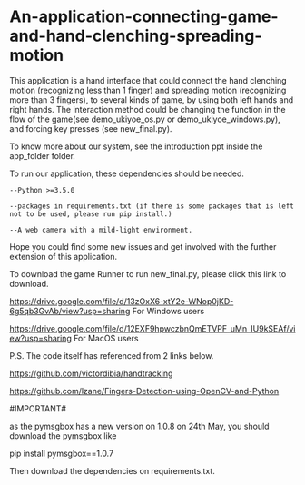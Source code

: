 # An-application-connecting-game-and-hand-clenching-spreading-motion


This application is a hand interface that could connect the hand clenching motion (recognizing less than 1 finger) 
and spreading motion (recognizing more than 3 fingers), to several kinds of game, by using both left hands and right hands. The interaction method could be 
changing the function in the flow of the game(see demo_ukiyoe_os.py or demo_ukiyoe_windows.py), and forcing key presses
(see new_final.py). 


To know more about our system, see the introduction ppt inside the app_folder folder.


To run our application, these dependencies should be needed.

    --Python >=3.5.0

    --packages in requirements.txt (if there is some packages that is left not to be used, please run pip install.)

    --A web camera with a mild-light environment.
        
Hope you could find some new issues and get involved with the further extension of this application.

To download the game Runner to run new_final.py, please click this link to download.

https://drive.google.com/file/d/13zOxX6-xtY2e-WNop0jKD-6g5qb3GvAb/view?usp=sharing For Windows users


https://drive.google.com/file/d/12EXF9hpwczbnQmETVPF_uMn_IU9kSEAf/view?usp=sharing For MacOS users


P.S. The code itself has referenced from 2 links below.

https://github.com/victordibia/handtracking

https://github.com/lzane/Fingers-Detection-using-OpenCV-and-Python


#IMPORTANT#

as the pymsgbox has a new version on 1.0.8 on 24th May, you should download the pymsgbox like

pip install pymsgbox==1.0.7

Then download the dependencies on requirements.txt.

